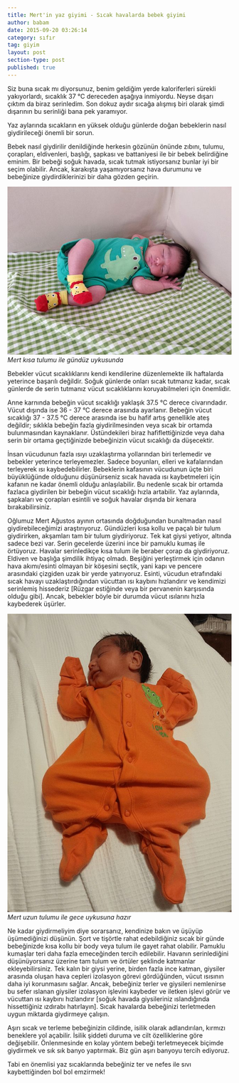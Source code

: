 ```yaml
---
title: Mert'in yaz giyimi - Sıcak havalarda bebek giyimi
author: babam
date: 2015-09-20 03:26:14
category: sıfır
tag: giyim
layout: post
section-type: post
published: true
---
```


Siz buna sıcak mı diyorsunuz, benim geldiğim yerde kaloriferleri sürekli yakıyorlardı, sıcaklık 37 °C dereceden aşağıya inmiyordu. Neyse dışarı çıktım da biraz serinledim. Son dokuz aydır sıcağa alışmış biri olarak şimdi dışarının bu serinliği bana pek yaramıyor.

Yaz aylarında sıcakların en yüksek olduğu günlerde doğan bebeklerin nasıl giydirileceği önemli bir sorun.

Bebek nasıl giydirilir denildiğinde herkesin gözünün önünde zıbını, tulumu, çorapları, eldivenleri, başlığı, şapkası ve battaniyesi ile bir bebek belirdiğine eminim. Bir bebeği soğuk havada, sıcak tutmak istiyorsanız bunlar iyi bir seçim olabilir. Ancak, karakışta yaşamıyorsanız hava durumunu ve bebeğinize giydirdiklerinizi bir daha gözden geçirin.

![Mert kısa tulumu ile gündüz uykusunda](/img/posts/mert_kisa_tulum.jpg)
*Mert kısa tulumu ile gündüz uykusunda*

Bebekler vücut sıcaklıklarını kendi kendilerine düzenlemekte ilk haftalarda yeterince başarılı değildir. Soğuk günlerde onları sıcak tutmanız kadar, sıcak günlerde de serin tutmanız vücut sıcaklıklarını koruyabilmeleri için önemlidir.

Anne karnında bebeğin vücut sıcaklığı yaklaşık 37.5 °C derece civarındadır. Vücut dışında ise 36 - 37 °C derece arasında ayarlanır. Bebeğin vücut sıcaklığı 37 - 37.5 °C derece arasında ise bu hafif artış genellikle ateş değildir; sıklıkla bebeğin fazla giydirilmesinden veya sıcak bir ortamda bulunmasından kaynaklanır. Üstündekileri biraz hafiflettiğinizde veya daha serin bir ortama geçtiğinizde bebeğinizin vücut sıcaklığı da düşecektir.

İnsan vücudunun fazla ısıyı uzaklaştırma yollarından biri terlemedir ve bebekler yeterince terleyemezler. Sadece boyunları, elleri ve kafalarından terleyerek ısı kaybedebilirler. Bebeklerin kafasının vücudunun üçte biri büyüklüğünde olduğunu düşünürseniz sıcak havada ısı kaybetmeleri için kafanın ne kadar önemli olduğu anlaşılabilir. Bu nedenle sıcak bir ortamda fazlaca giydirilen bir bebeğin vücut sıcaklığı hızla artabilir. Yaz aylarında, şapkaları ve çorapları esintili ve soğuk havalar dışında bir kenara bırakabilirsiniz.

Oğlumuz Mert Ağustos ayının ortasında doğduğundan bunaltmadan nasıl giydirebileceğimizi araştırıyoruz. Gündüzleri kısa kollu ve paçalı bir tulum giydirirken, akşamları tam bir tulum giydiriyoruz. Tek kat giysi yetiyor, altında sadece bezi var. Serin gecelerde üzerini ince bir pamuklu kumaş ile örtüyoruz. Havalar serinledikçe kısa tulum ile beraber çorap da giydiriyoruz. Eldiven ve başlığa şimdilik ihtiyaç olmadı. Beşiğini yerleştirmek için odanın hava akımı/esinti olmayan bir köşesini seçtik, yani kapı ve pencere arasındaki çizgiden uzak bir yerde yatırıyoruz. Esinti, vücudun etrafındaki sıcak havayı uzaklaştırdığından vücuttan ısı kaybını hızlandırır ve kendimizi serinlemiş hissederiz [Rüzgar estiğinde veya bir pervanenin karşısında olduğu gibi]. Ancak, bebekler böyle bir durumda vücut ısılarını hızla kaybederek üşürler.

![Mert uzun tulumu ile gece uykusuna hazır](/img/posts/mert_uzun_tulum.jpg)
*Mert uzun tulumu ile gece uykusuna hazır*

Ne kadar giydirmeliyim diye sorarsanız, kendinize bakın ve üşüyüp üşümediğinizi düşünün. Şort ve tişörtle rahat edebildiğiniz sıcak bir günde bebeğinizde kısa kollu bir body veya tulum ile gayet rahat olabilir. Pamuklu kumaşlar teri daha fazla emeceğinden tercih edilebilir. Havanın serinlediğini düşünüyorsanız üzerine tam tulum ve örtüler şeklinde katmanlar ekleyebilirsiniz. Tek kalın bir giysi yerine, birden fazla ince katman, giysiler arasında oluşan hava cepleri izolasyon görevi gördüğünden, vücut ısısının daha iyi korunmasını sağlar. Ancak, bebeğiniz terler ve giysileri nemlenirse bu sefer ıslanan giysiler izolasyon işlevini kaybeder ve iletken işlevi görür ve vücuttan ısı kaybını hızlandırır [soğuk havada giysileriniz ıslandığında hissettiğiniz ızdırabı hatırlayın]. Sıcak havalarda bebeğinizi terletmeden uygun miktarda giydirmeye çalışın.

Aşırı sıcak ve terleme bebeğinizin cildinde, isilik olarak adlandırılan, kırmızı beneklere yol açabilir. İsilik şiddeti duruma ve cilt özelliklerine göre değişebilir. Önlenmesinde en kolay yöntem bebeği terletmeyecek biçimde giydirmek ve sık sık banyo yaptırmak. Biz gün aşırı banyoyu tercih ediyoruz.

Tabi en önemlisi yaz sıcaklarında bebeğiniz ter ve nefes ile sıvı kaybettiğinden bol bol emzirmek!
